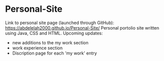 # Personal-Site
Link to personal site page (launched through GitHub): https://abdelelah2000.github.io/Personal-Site/
Personal portolio site written using Java, CSS and HTML.
Upcoming updates:
- new additions to the my work section
- work experience section
- Discription page for each 'my work' entry
